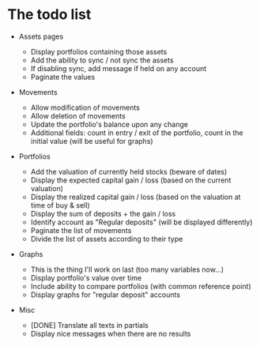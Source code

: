 # The todo list
* Assets pages
    * Display portfolios containing those assets
    * Add the ability to sync / not sync the assets
    * If disabling sync, add message if held on any account
    * Paginate the values

* Movements
    * Allow modification of movements
    * Allow deletion of movements
    * Update the portfolio's balance upon any change
    * Additional fields: count in entry / exit of the portfolio, count in the initial value (will be useful for graphs)

* Portfolios
    * Add the valuation of currently held stocks (beware of dates)
    * Display the expected capital gain / loss (based on the current valuation)
    * Display the realized capital gain / loss (based on the valuation at time of buy & sell)
    * Display the sum of deposits + the gain / loss
    * Identify account as "Regular deposits" (will be displayed differently)
    * Paginate the list of movements
    * Divide the list of assets according to their type

* Graphs
    * This is the thing I'll work on last (too many variables now...)
    * Display portfolio's value over time
    * Include ability to compare portfolios (with common reference point)
    * Display graphs for "regular deposit" accounts

* Misc
    * [DONE] Translate all texts in partials
    * Display nice messages when there are no results